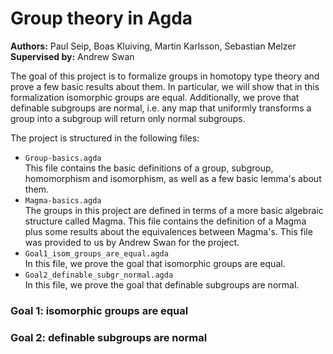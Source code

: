 Group theory in Agda
====================

**Authors:** Paul Seip, Boas Kluiving, Martin Karlsson, Sebastian Melzer\
**Supervised by:** Andrew Swan

The goal of this project is to formalize groups in homotopy type theory and prove a few basic results about them. In particular, we will show that in this formalization isomorphic groups are equal. Additionally, we prove that definable subgroups are normal, i.e. any map that uniformly transforms a group into a subgroup will return only normal subgroups.

The project is structured in the following files:
* `Group-basics.agda`\
   This file contains the basic definitions of a group, subgroup, homomorphism and isomorphism, as well as a few basic lemma's about them.
* `Magma-basics.agda`\
   The groups in this project are defined in terms of a more basic algebraic structure called Magma. This file contains the definition of a Magma plus some results about the equivalences between Magma's. This file was provided to us by Andrew Swan for the project.
* `Goal1_isom_groups_are_equal.agda`\
   In this file, we prove the goal that isomorphic groups are equal.
* `Goal2_definable_subgr_normal.agda`\
   In this file, we prove the goal that definable subgroups are normal.

### Goal 1: isomorphic groups are equal 

### Goal 2: definable subgroups are normal
